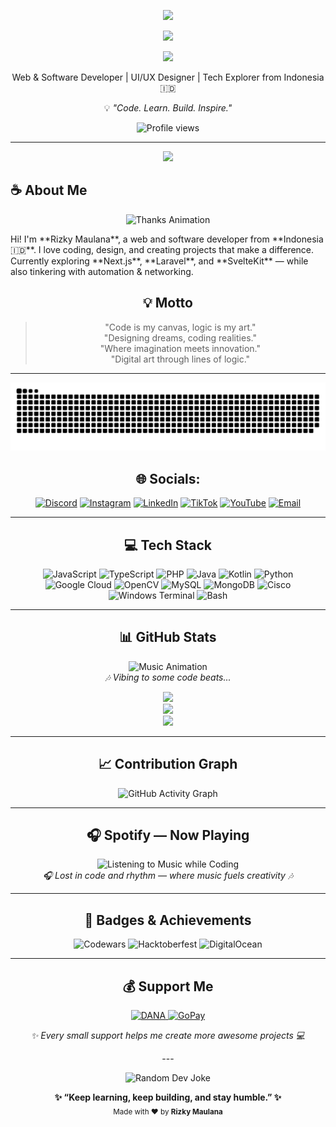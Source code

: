 <p align="center">
  <img src="https://readme-typing-svg.demolab.com?font=Fira+Code&pause=1000&color=00FF41&center=true&vCenter=true&width=500&lines=%3E+Welcome+everyone;I'm+Rizky+Maulana;A+Passionate+Programmer+%26+Builder;Let's+Code+Something+Awesome!">
</p>


<p align="center">
  <img src="https://media.tenor.com/NOYF3f82b_gAAAAC/programmer.gif" width="300"/>
</p>

<p align="center">
  <img src="https://capsule-render.vercel.app/api?type=rect&height=120&color=0:00FF41,50:00FFF6,100:FF00FF&text=Rizky%20Maulana%20%7C%20Hacking%20the%20Future%20⚡&fontAlignY=40&fontColor=ffffff&fontSize=28" />
</p>

<p align="center">Web & Software Developer | UI/UX Designer | Tech Explorer from Indonesia 🇮🇩</p>
<p align="center">💡 <i>"Code. Learn. Build. Inspire."</i></p>


<!-- 👀 PROFILE VIEWS -->
<p align="center">
  <img src="https://komarev.com/ghpvc/?username=RizkyMaulana-design&label=PROFILE+VIEWS&color=0e7bcc&style=flat-square" alt="Profile views" />
</p>

---
<p align="center">
  <img src="https://readme-typing-svg.demolab.com?font=Orbitron&size=24&pause=900&color=8A2BE2&center=true&vCenter=true&width=600&lines=Exploring+the+Universe+of+Code...;Welcome+to+Rizky+Maulana's+World!;Let's+Build+Something+Extraordinary!" />
</p>


## ☕ About Me
<p align="center">
  <img src="https://readme-typing-svg.demolab.com?font=Poppins&weight=600&size=26&duration=3500&pause=1000&color=FF00FF&center=true&vCenter=true&width=600&lines=────────────────────────────;Thanks+for+stopping+by!+🚀;────────────────────────────" alt="Thanks Animation" />
</p>
Hi! I'm **Rizky Maulana**, a web and software developer from **Indonesia 🇮🇩**.  
I love coding, design, and creating projects that make a difference.  
Currently exploring **Next.js**, **Laravel**, and **SvelteKit** — while also tinkering with automation & networking.

<div align="center">
  
## 💡 Motto

> "Code is my canvas, logic is my art."  
> "Designing dreams, coding realities."  
> "Where imagination meets innovation."  
> "Digital art through lines of logic."

---
<p align="center">
  <img src="https://raw.githubusercontent.com/Platane/snk/output/github-contribution-grid-snake-dark.svg" />
</p>



## 🌐 Socials:
[![Discord](https://img.shields.io/badge/Discord-%237289DA.svg?logo=discord&logoColor=white)](https://discord.gg/2GyTR5hu)
[![Instagram](https://img.shields.io/badge/Instagram-%23E4405F.svg?logo=Instagram&logoColor=white)](https://instagram.com/rizkymaulana270205)
[![LinkedIn](https://img.shields.io/badge/LinkedIn-%230077B5.svg?logo=linkedin&logoColor=white)](https://linkedin.com/in/rizkymaulana)
[![TikTok](https://img.shields.io/badge/TikTok-%23000000.svg?logo=TikTok&logoColor=white)](https://www.tiktok.com/@rizky.maulana5334?_t=ZS-90bVd6QOQPo&_r=1)
[![YouTube](https://img.shields.io/badge/YouTube-%23FF0000.svg?logo=YouTube&logoColor=white)](https://youtube.com/@rizkymaulana-t2p?si=eLJ-hwByLeQl1Cka)
[![Email](https://img.shields.io/badge/Gmail-D14836?logo=gmail&logoColor=white)](mailto:rizkymaulana2702052025@gmail.com)

---

## 💻 Tech Stack
![JavaScript](https://img.shields.io/badge/javascript-%23323330.svg?style=for-the-badge&logo=javascript&logoColor=%23F7DF1E)
![TypeScript](https://img.shields.io/badge/typescript-%23007ACC.svg?style=for-the-badge&logo=typescript&logoColor=white)
![PHP](https://img.shields.io/badge/php-%23777BB4.svg?style=for-the-badge&logo=php&logoColor=white)
![Java](https://img.shields.io/badge/java-%23ED8B00.svg?style=for-the-badge&logo=openjdk&logoColor=white)
![Kotlin](https://img.shields.io/badge/kotlin-%237F52FF.svg?style=for-the-badge&logo=kotlin&logoColor=white)
![Python](https://img.shields.io/badge/python-3670A0?style=for-the-badge&logo=python&logoColor=ffdd54)
![Google Cloud](https://img.shields.io/badge/GoogleCloud-%234285F4.svg?style=for-the-badge&logo=google-cloud&logoColor=white)
![OpenCV](https://img.shields.io/badge/opencv-%23white.svg?style=for-the-badge&logo=opencv&logoColor=white)
![MySQL](https://img.shields.io/badge/mysql-4479A1.svg?style=for-the-badge&logo=mysql&logoColor=white)
![MongoDB](https://img.shields.io/badge/MongoDB-%234ea94b.svg?style=for-the-badge&logo=mongodb&logoColor=white)
![Cisco](https://img.shields.io/badge/Cisco-%23049fd9.svg?style=for-the-badge&logo=cisco&logoColor=black)
![Windows Terminal](https://img.shields.io/badge/Windows%20Terminal-%234D4D4D.svg?style=for-the-badge&logo=windows-terminal&logoColor=white)
![Bash](https://img.shields.io/badge/bash-%23121011.svg?style=for-the-badge&logo=gnu-bash&logoColor=white)

---

## 📊 GitHub Stats
<p align="center">
  <img src="https://media.giphy.com/media/26AHONQ79FdWZhAI0/giphy.gif" width="400" alt="Music Animation"><br>
  <em>🎶 Vibing to some code beats...</em>
</p>


![](https://github-readme-stats.vercel.app/api?username=RizkyMaulana-design&theme=tokyonight&hide_border=false&include_all_commits=true&count_private=true)<br/>
![](https://nirzak-streak-stats.vercel.app/?user=RizkyMaulana-design&theme=tokyonight&hide_border=false)<br/>
![](https://github-readme-stats.vercel.app/api/top-langs/?username=RizkyMaulana-design&theme=tokyonight&hide_border=false&include_all_commits=true&layout=compact)

---

## 📈 Contribution Graph
![GitHub Activity Graph](https://github-readme-activity-graph.vercel.app/graph?username=RizkyMaulana-design&theme=tokyo-night&hide_border=true)

---

## 🎧 Spotify — Now Playing
<p align="center">
  <img src="https://media.giphy.com/media/qgQUggAC3Pfv687qPC/giphy.gif" width="400" alt="Listening to Music while Coding">
  <br>
  <em>🎧 Lost in code and rhythm — where music fuels creativity 🎶</em>
</p>

---

## 🏅 Badges & Achievements
<p align="center">
  <img src="https://img.shields.io/badge/Codewars-5%20kyu-yellow" alt="Codewars" />
  <img src="https://img.shields.io/badge/Hacktoberfest-Participant-pink" alt="Hacktoberfest" />
  <img src="https://img.shields.io/badge/DigitalOcean-Developer-blue" alt="DigitalOcean" />
</p>

---

## 💰 Support Me

<p align="center">
  <a href="https://link.dana.id/minta?full_url=https://qr.dana.id/v1/281012012025041439960305" target="_blank">
    <img src="https://img.shields.io/badge/DANA-%2300C4FF.svg?style=for-the-badge&logo=dana&logoColor=white&labelColor=001F3F&color=00E0FF" alt="DANA" />
  </a>
  <a href="https://app.gopay.co.id/NF8p/vw0cu8ck" target="_blank">
    <img src="https://img.shields.io/badge/GoPay-%2300FF7F.svg?style=for-the-badge&logo=grab&logoColor=white&labelColor=001F3F&color=00FFAA" alt="GoPay" />
  </a>
</p>

<p align="center">
  <em>✨ Every small support helps me create more awesome projects 💻</em>
</p>
---

<p align="center">
  <img src="https://readme-jokes.vercel.app/api?hideBorder&theme=tokyonight" alt="Random Dev Joke" />
</p>

<p align="center">
  <b>✨ “Keep learning, keep building, and stay humble.” ✨</b><br/>
  <sub>Made with ❤️ by <b>Rizky Maulana</b></sub>
</p>

<!-- Proudly created with GPRM ( https://gprm.itsvg.in ) -->

